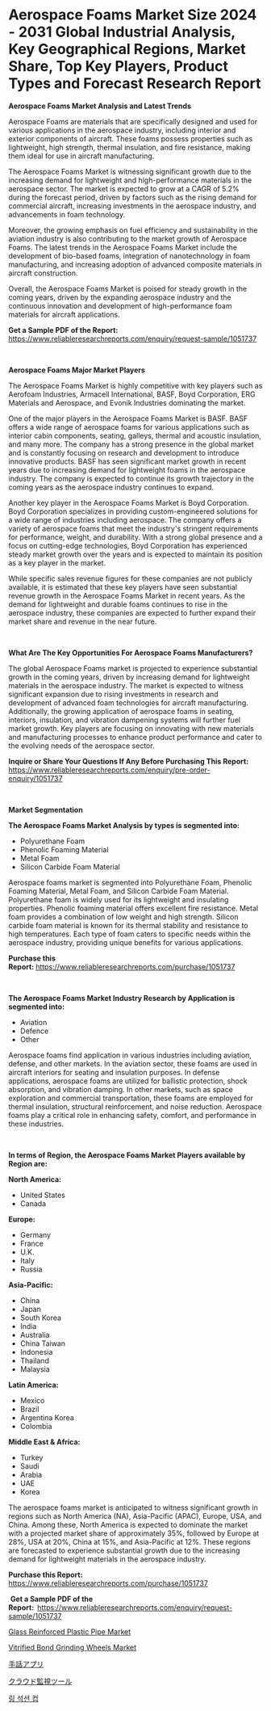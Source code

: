 <p><h1>Aerospace Foams Market Size 2024 - 2031 Global Industrial Analysis, Key Geographical Regions, Market Share, Top Key Players, Product Types and Forecast Research Report</h1></p><p><strong>Aerospace Foams Market Analysis and Latest Trends</strong></p>
<p><p>Aerospace Foams are materials that are specifically designed and used for various applications in the aerospace industry, including interior and exterior components of aircraft. These foams possess properties such as lightweight, high strength, thermal insulation, and fire resistance, making them ideal for use in aircraft manufacturing.</p><p>The Aerospace Foams Market is witnessing significant growth due to the increasing demand for lightweight and high-performance materials in the aerospace sector. The market is expected to grow at a CAGR of 5.2% during the forecast period, driven by factors such as the rising demand for commercial aircraft, increasing investments in the aerospace industry, and advancements in foam technology.</p><p>Moreover, the growing emphasis on fuel efficiency and sustainability in the aviation industry is also contributing to the market growth of Aerospace Foams. The latest trends in the Aerospace Foams Market include the development of bio-based foams, integration of nanotechnology in foam manufacturing, and increasing adoption of advanced composite materials in aircraft construction.</p><p>Overall, the Aerospace Foams Market is poised for steady growth in the coming years, driven by the expanding aerospace industry and the continuous innovation and development of high-performance foam materials for aircraft applications.</p></p>
<p><strong>Get a Sample PDF of the Report:&nbsp;</strong> <a href="https://www.reliableresearchreports.com/enquiry/request-sample/1051737">https://www.reliableresearchreports.com/enquiry/request-sample/1051737</a></p>
<p>&nbsp;</p>
<p><strong>Aerospace Foams Major Market Players</strong></p>
<p><p>The Aerospace Foams Market is highly competitive with key players such as Aerofoam Industries, Armacell International, BASF, Boyd Corporation, ERG Materials and Aerospace, and Evonik Industries dominating the market. </p><p>One of the major players in the Aerospace Foams Market is BASF. BASF offers a wide range of aerospace foams for various applications such as interior cabin components, seating, galleys, thermal and acoustic insulation, and many more. The company has a strong presence in the global market and is constantly focusing on research and development to introduce innovative products. BASF has seen significant market growth in recent years due to increasing demand for lightweight foams in the aerospace industry. The company is expected to continue its growth trajectory in the coming years as the aerospace industry continues to expand.</p><p>Another key player in the Aerospace Foams Market is Boyd Corporation. Boyd Corporation specializes in providing custom-engineered solutions for a wide range of industries including aerospace. The company offers a variety of aerospace foams that meet the industry's stringent requirements for performance, weight, and durability. With a strong global presence and a focus on cutting-edge technologies, Boyd Corporation has experienced steady market growth over the years and is expected to maintain its position as a key player in the market.</p><p>While specific sales revenue figures for these companies are not publicly available, it is estimated that these key players have seen substantial revenue growth in the Aerospace Foams Market in recent years. As the demand for lightweight and durable foams continues to rise in the aerospace industry, these companies are expected to further expand their market share and revenue in the near future.</p></p>
<p>&nbsp;</p>
<p><strong>What Are The Key Opportunities For Aerospace Foams Manufacturers?</strong></p>
<p><p>The global Aerospace Foams market is projected to experience substantial growth in the coming years, driven by increasing demand for lightweight materials in the aerospace industry. The market is expected to witness significant expansion due to rising investments in research and development of advanced foam technologies for aircraft manufacturing. Additionally, the growing application of aerospace foams in seating, interiors, insulation, and vibration dampening systems will further fuel market growth. Key players are focusing on innovating with new materials and manufacturing processes to enhance product performance and cater to the evolving needs of the aerospace sector.</p></p>
<p><strong>Inquire or Share Your Questions If Any Before Purchasing This Report:</strong> <a href="https://www.reliableresearchreports.com/enquiry/pre-order-enquiry/1051737">https://www.reliableresearchreports.com/enquiry/pre-order-enquiry/1051737</a></p>
<p>&nbsp;</p>
<p><strong>Market Segmentation</strong></p>
<p><strong>The Aerospace Foams Market Analysis by types is segmented into:</strong></p>
<p><ul><li>Polyurethane Foam</li><li>Phenolic Foaming Material</li><li>Metal Foam</li><li>Silicon Carbide Foam Material</li></ul></p>
<p><p>Aerospace foams market is segmented into Polyurethane Foam, Phenolic Foaming Material, Metal Foam, and Silicon Carbide Foam Material. Polyurethane foam is widely used for its lightweight and insulating properties. Phenolic foaming material offers excellent fire resistance. Metal foam provides a combination of low weight and high strength. Silicon carbide foam material is known for its thermal stability and resistance to high temperatures. Each type of foam caters to specific needs within the aerospace industry, providing unique benefits for various applications.</p></p>
<p><strong>Purchase this Report:&nbsp;</strong><a href="https://www.reliableresearchreports.com/purchase/1051737">https://www.reliableresearchreports.com/purchase/1051737</a></p>
<p>&nbsp;</p>
<p><strong>The Aerospace Foams Market Industry Research by Application is segmented into:</strong></p>
<p><ul><li>Aviation</li><li>Defence</li><li>Other</li></ul></p>
<p><p>Aerospace foams find application in various industries including aviation, defense, and other markets. In the aviation sector, these foams are used in aircraft interiors for seating and insulation purposes. In defense applications, aerospace foams are utilized for ballistic protection, shock absorption, and vibration damping. In other markets, such as space exploration and commercial transportation, these foams are employed for thermal insulation, structural reinforcement, and noise reduction. Aerospace foams play a critical role in enhancing safety, comfort, and performance in these industries.</p></p>
<p>&nbsp;</p>
<p><strong>In terms of Region, the Aerospace Foams Market Players available by Region are:</strong></p>
<p>
    <p> <strong> North America: </strong>
        <ul>
            <li>United States</li>
            <li>Canada</li>
        </ul>
        </p> 
    <p> <strong> Europe: </strong>
        <ul>
            <li>Germany</li>
            <li>France</li>
            <li>U.K.</li>
            <li>Italy</li>
            <li>Russia</li>
        </ul>
        </p> 
    <p> <strong> Asia-Pacific: </strong>
        <ul>
            <li>China</li>
            <li>Japan</li>
            <li>South Korea</li>
            <li>India</li>
            <li>Australia</li>
            <li>China Taiwan</li>
            <li>Indonesia</li>
            <li>Thailand</li>
            <li>Malaysia</li>
        </ul>
        </p> 
    <p> <strong> Latin America: </strong>
        <ul>
            <li>Mexico</li>
            <li>Brazil</li>
            <li>Argentina Korea</li>
            <li>Colombia</li>
        </ul>
        </p> 
    <p> <strong> Middle East & Africa: </strong>
        <ul>
            <li>Turkey</li>
            <li>Saudi</li>
            <li>Arabia</li>
            <li>UAE</li>
            <li>Korea</li>
        </ul>
    </p>
    </p>
<p><p>The aerospace foams market is anticipated to witness significant growth in regions such as North America (NA), Asia-Pacific (APAC), Europe, USA, and China. Among these, North America is expected to dominate the market with a projected market share of approximately 35%, followed by Europe at 28%, USA at 20%, China at 15%, and Asia-Pacific at 12%. These regions are forecasted to experience substantial growth due to the increasing demand for lightweight materials in the aerospace industry.</p></p>
<p><strong>Purchase this Report: </strong><a href="https://www.reliableresearchreports.com/purchase/1051737">https://www.reliableresearchreports.com/purchase/1051737</a></p>
<p>&nbsp;<strong>Get a Sample PDF of the Report:&nbsp;&nbsp;</strong><a href="https://www.reliableresearchreports.com/enquiry/request-sample/1051737">https://www.reliableresearchreports.com/enquiry/request-sample/1051737</a></p>
<p><strong></strong></p>
<p><p><a href="https://github.com/johnbach50/Market-Research-Report-List-2/blob/main/glass-reinforced-plastic-pipe-market.md">Glass Reinforced Plastic Pipe Market</a></p><p><a href="https://github.com/pjcfca/Market-Research-Report-List-1/blob/main/vitrified-bond-grinding-wheels-market.md">Vitrified Bond Grinding Wheels Market</a></p><p><a href="https://medium.com/@saigekulas/%E3%82%B5%E3%82%A4%E3%83%B3%E8%A8%80%E8%AA%9E%E3%82%A2%E3%83%97%E3%83%AA%E3%81%AE%E5%B8%82%E5%A0%B4%E3%81%AF-%E5%B8%82%E5%A0%B4%E3%82%B7%E3%82%A7%E3%82%A2-%E3%82%B5%E3%82%A4%E3%82%BA-%E3%81%8A%E3%82%88%E3%81%B32031%E5%B9%B4%E3%81%BE%E3%81%A7%E3%81%AE%E4%BA%88%E6%B8%AC%E3%81%AB%E7%84%A6%E7%82%B9%E3%82%92%E5%BD%93%E3%81%A6%E3%81%A6%E3%81%84%E3%81%BE%E3%81%99-33b82bb703d4">手話アプリ</a></p><p><a href="https://medium.com/@kaydenjohns1964/%E3%82%AF%E3%83%A9%E3%82%A6%E3%83%89%E7%9B%A3%E8%A6%96%E3%83%84%E3%83%BC%E3%83%AB%E3%81%AE%E5%B8%82%E5%A0%B4%E5%8B%95%E5%90%91%E3%81%8A%E3%82%88%E3%81%B3%E5%B8%82%E5%A0%B4%E5%88%86%E6%9E%90%E3%81%AF-2024%E5%B9%B4%E3%81%8B%E3%82%892031%E5%B9%B4%E3%81%BE%E3%81%A7%E3%81%AE%E6%9C%9F%E9%96%93%E3%81%AB%E4%BA%88%E6%B8%AC%E3%81%95%E3%82%8C%E3%81%A6%E3%81%84%E3%81%BE%E3%81%99-f3b440c84d23">クラウド監視ツール</a></p><p><a href="https://medium.com/@waynewood21/%EB%A7%81-%ED%9D%A1%EC%B0%A9%EC%BB%B5-%EC%8B%9C%EC%9E%A5-2031%EB%85%84%EA%B9%8C%EC%A7%80%EC%9D%98-%EB%8F%99%ED%96%A5-%EC%98%88%EC%83%81-%EB%B0%8F-%EA%B2%BD%EC%9F%81-%EB%B6%84%EC%84%9D-39da372f4faf">링 석션 컵</a></p></p>